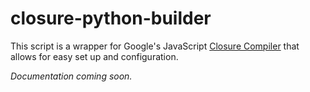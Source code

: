 # closure-python-builder


This script is a wrapper for Google's JavaScript [Closure Compiler](https://github.com/google/closure-compiler) that allows for easy set up and configuration. 

*Documentation coming soon.*